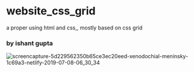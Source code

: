 # website_css_grid
a proper using html and css,, mostly based on css grid

### by ishant gupta

![screencapture-5d229562350b65ce3ec20eed-xenodochial-meninsky-1c69a3-netlify-2019-07-08-06_30_34](https://user-images.githubusercontent.com/27751740/60776453-fe247f00-a149-11e9-9b03-f937e6ceb572.png)

